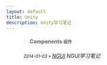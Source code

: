 ```yaml
---
layout: default
title: Unity
description: Unity学习笔记
---
```


<ul style="list-style:none; margin:0px;">
                <li>
                    <blockquote>
                        <h4>Components <small>组件</small></h4>
                    </blockquote>
                </li>
                <li style="padding-left: 23px;">
                    <h5 style="font-weight:normal;">
                        <small>2014-01-03 » </small>
                        <a href="./ngui.html">NGUI</a>
                        <span class="pull-right">NGUI学习笔记</span>
                    </h5>
                </li>
            </ul>